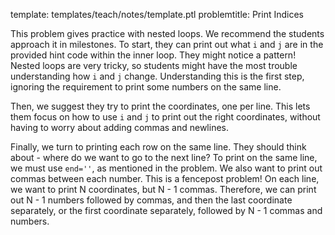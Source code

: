 template: templates/teach/notes/template.ptl
problemtitle: Print Indices

This problem gives practice with nested loops.  We recommend the students approach it in milestones.  To start, they can print out what `i` and `j` are in the provided hint code within the inner loop.  They might notice a pattern!  Nested loops are very tricky, so students might have the most trouble understanding how `i` and `j` change.  Understanding this is the first step, ignoring the requirement to print some numbers on the same line.

Then, we suggest they try to print the coordinates, one per line.  This lets them focus on how to use `i` and `j` to print out the right coordinates, without having to worry about adding commas and newlines.

Finally, we turn to printing each row on the same line.  They should think about - where do we want to go to the next line?  To print on the same line, we must use `end=''`, as mentioned in the problem.  We also want to print out commas between each number.  This is a fencepost problem!  On each line, we want to print N coordinates, but N - 1 commas.  Therefore, we can print out N - 1 numbers followed by commas, and then the last coordinate separately, or the first coordinate separately, followed by N - 1 commas and numbers.